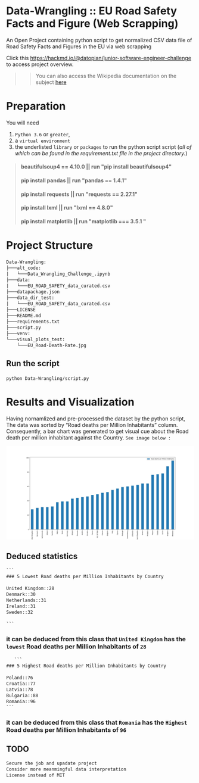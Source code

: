 # Data-Wrangling :: EU Road Safety Facts and Figure (Web Scrapping)
An Open Project containing python script to get normalized CSV data file of Road Safety Facts and Figures in the EU via web scrapping

Click this https://hackmd.io/@datopian/junior-software-engineer-challenge to access project overview.
>> You can also access the Wikipedia documentation on the subject [here](https://en.wikipedia.org/wiki/Road_safety_in_Europe)


# Preparation
You will need 
  1. `Python 3.6` or `greater`, 
  2. a `virtual environment`
  3. the underlisted `library` or `packages` to run the python script script (*all of which can be found in the requirement.txt file in the project directory.*)
> #### beautifulsoup4 == 4.10.0  || run "pip install beautifulsoup4"
> #### pip install pandas || run "pandas == 1.4.1"
> #### pip install requests || run "requests == 2.27.1"
> #### pip install lxml || run "lxml == 4.8.0"
> #### pip install matplotlib || run "matplotlib === 3.5.1 "


# Project Structure
```
Data-Wrangling:
├───alt_code:
|   └───Data_Wrangling_Challenge_.ipynb
├───data:
|   └───EU_ROAD_SAFETY_data_curated.csv
├───datapackage.json
├───data_dir_test:
|   └───EU_ROAD_SAFETY_data_curated.csv
├───LICENSE
├───README.md
├───requirements.txt
├───script.py
├───venv:
└───visual_plots_test:
    └───EU_Road-Death-Rate.jpg
```


## Run the script
``python Data-Wrangling/script.py``

# Results and Visualization

Having nornamlized and pre-processed the dataset by the python script, The data was sorted by “Road deaths per Million Inhabitants” column.
Consequently, a bar chart was generated to get visual cue about the Road death per million inhabitant against the Country. 
`See image below : `

![bar cart](https://github.com/OmimiCode/Data-Wrangling/blob/main/visual_plots_test/EU_Road%20Death%20Rate.jpg)

## Deduced statistics
    ```
    ### 5 Lowest Road deaths per Million Inhabitants by Country
    
    United Kingdom::28
    Denmark::30
    Netherlands::31
    Ireland::31
    Sweden::32
    
    ```
   ### it can be deduced from this class that `United Kingdom` has the `lowest` Road deaths per Million Inhabitants of `28`
   
       ```
    ### 5 Highest Road deaths per Million Inhabitants by Country
    
    Poland::76
    Croatia::77
    Latvia::78
    Bulgaria::88
    Romania::96
    ```
   ### it can be deduced from this class that `Romania` has the `Highest` Road deaths per Million Inhabitants of `96`

## TODO

```
Secure the job and upadate project
Consider more meanmingful data interpretation
License instead of MIT 
```
